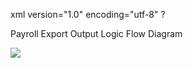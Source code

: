 xml version="1.0" encoding="utf-8" ?





Payroll Export Output Logic Flow Diagram




![](/img/dstPayrollExportOutput.png)